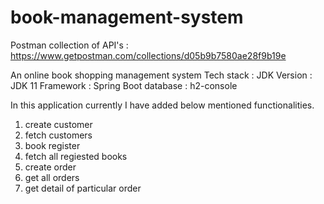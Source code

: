 # book-management-system
Postman collection of API's : https://www.getpostman.com/collections/d05b9b7580ae28f9b19e

An online book shopping management system
  Tech stack : 
         JDK Version : JDK 11
         Framework   : Spring Boot
         database     : h2-console
         
In this application currently I have added below mentioned functionalities.

1. create customer
2. fetch customers
3. book register
4. fetch all regiested books
5. create order
6. get all orders
7. get detail of particular order     
